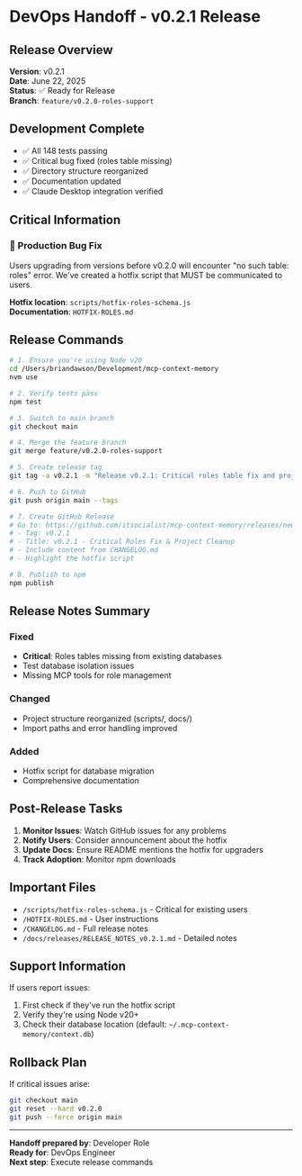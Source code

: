 # DevOps Handoff - v0.2.1 Release

## Release Overview
**Version**: v0.2.1  
**Date**: June 22, 2025  
**Status**: ✅ Ready for Release  
**Branch**: `feature/v0.2.0-roles-support`  

## Development Complete
- ✅ All 148 tests passing
- ✅ Critical bug fixed (roles table missing)
- ✅ Directory structure reorganized
- ✅ Documentation updated
- ✅ Claude Desktop integration verified

## Critical Information

### 🚨 Production Bug Fix
Users upgrading from versions before v0.2.0 will encounter "no such table: roles" error. We've created a hotfix script that MUST be communicated to users.

**Hotfix location**: `scripts/hotfix-roles-schema.js`  
**Documentation**: `HOTFIX-ROLES.md`

## Release Commands

```bash
# 1. Ensure you're using Node v20
cd /Users/briandawson/Development/mcp-context-memory
nvm use

# 2. Verify tests pass
npm test

# 3. Switch to main branch
git checkout main

# 4. Merge the feature branch
git merge feature/v0.2.0-roles-support

# 5. Create release tag
git tag -a v0.2.1 -m "Release v0.2.1: Critical roles table fix and project reorganization"

# 6. Push to GitHub
git push origin main --tags

# 7. Create GitHub Release
# Go to: https://github.com/itsocialist/mcp-context-memory/releases/new
# - Tag: v0.2.1
# - Title: v0.2.1 - Critical Roles Fix & Project Cleanup
# - Include content from CHANGELOG.md
# - Highlight the hotfix script

# 8. Publish to npm
npm publish
```

## Release Notes Summary

### Fixed
- **Critical**: Roles tables missing from existing databases
- Test database isolation issues
- Missing MCP tools for role management

### Changed  
- Project structure reorganized (scripts/, docs/)
- Import paths and error handling improved

### Added
- Hotfix script for database migration
- Comprehensive documentation

## Post-Release Tasks

1. **Monitor Issues**: Watch GitHub issues for any problems
2. **Notify Users**: Consider announcement about the hotfix
3. **Update Docs**: Ensure README mentions the hotfix for upgraders
4. **Track Adoption**: Monitor npm downloads

## Important Files
- `/scripts/hotfix-roles-schema.js` - Critical for existing users
- `/HOTFIX-ROLES.md` - User instructions
- `/CHANGELOG.md` - Full release notes
- `/docs/releases/RELEASE_NOTES_v0.2.1.md` - Detailed notes

## Support Information
If users report issues:
1. First check if they've run the hotfix script
2. Verify they're using Node v20+
3. Check their database location (default: `~/.mcp-context-memory/context.db`)

## Rollback Plan
If critical issues arise:
```bash
git checkout main
git reset --hard v0.2.0
git push --force origin main
```

---

**Handoff prepared by**: Developer Role  
**Ready for**: DevOps Engineer  
**Next step**: Execute release commands
